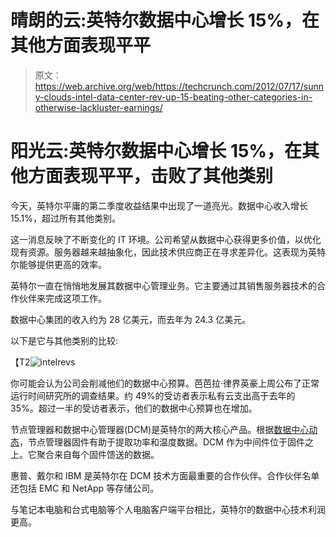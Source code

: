 # 晴朗的云:英特尔数据中心增长 15%，在其他方面表现平平

> 原文：<https://web.archive.org/web/https://techcrunch.com/2012/07/17/sunny-clouds-intel-data-center-rev-up-15-beating-other-categories-in-otherwise-lackluster-earnings/>

# 阳光云:英特尔数据中心增长 15%，在其他方面表现平平，击败了其他类别

今天，英特尔平庸的第二季度收益结果中出现了一道亮光。数据中心收入增长 15.1%，超过所有其他类别。

这一消息反映了不断变化的 IT 环境。公司希望从数据中心获得更多价值，以优化现有资源。服务器越来越抽象化，因此技术供应商正在寻求差异化。这表现为英特尔能够提供更高的效率。

英特尔一直在悄悄地发展其数据中心管理业务。它主要通过其销售服务器技术的合作伙伴来完成这项工作。

数据中心集团的收入约为 28 亿美元，而去年为 24.3 亿美元。

以下是它与其他类别的比较:

【T2![](img/f6014e1442a8e4dc7a39b2d58d50f593.png "intelrevs")

你可能会认为公司会削减他们的数据中心预算。芭芭拉·律界英豪上周公布了正常运行时间研究所的调查结果。约 49%的受访者表示私有云支出高于去年的 35%。超过一半的受访者表示，他们的数据中心预算也在增加。

节点管理器和数据中心管理器(DCM)是英特尔的两大核心产品。根据[数据中心动态](https://web.archive.org/web/20230131171058/http://www.datacenterdynamics.com/focus/archive/2012/05/intel%E2%80%99s-road-more-data-center-revenue-lies-through-dcim)，节点管理器固件有助于提取功率和温度数据。DCM 作为中间件位于固件之上。它聚合来自每个固件馈送的数据。

惠普、戴尔和 IBM 是英特尔在 DCM 技术方面最重要的合作伙伴。合作伙伴名单还包括 EMC 和 NetApp 等存储公司。

与笔记本电脑和台式电脑等个人电脑客户端平台相比，英特尔的数据中心技术利润更高。